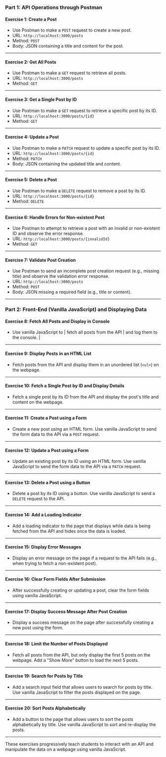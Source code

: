 ### Part 1: API Operations through Postman

#### **Exercise 1: Create a Post**
- Use Postman to make a `POST` request to create a new post.
- URL: `http://localhost:3000/posts`
- Method: `POST`
- Body: JSON containing a title and content for the post.

---

#### **Exercise 2: Get All Posts**
- Use Postman to make a `GET` request to retrieve all posts.
- URL: `http://localhost:3000/posts`
- Method: `GET`

---

#### **Exercise 3: Get a Single Post by ID**
- Use Postman to make a `GET` request to retrieve a specific post by its ID.
- URL: `http://localhost:3000/posts/{id}`
- Method: `GET`

---

#### **Exercise 4: Update a Post**
- Use Postman to make a `PATCH` request to update a specific post by its ID.
- URL: `http://localhost:3000/posts/{id}`
- Method: `PATCH`
- Body: JSON containing the updated title and content.

---

#### **Exercise 5: Delete a Post**
- Use Postman to make a `DELETE` request to remove a post by its ID.
- URL: `http://localhost:3000/posts/{id}`
- Method: `DELETE`

---

#### **Exercise 6: Handle Errors for Non-existent Post**
- Use Postman to attempt to retrieve a post with an invalid or non-existent ID and observe the error response.
- URL: `http://localhost:3000/posts/{invalidId}`
- Method: `GET`

---

#### **Exercise 7: Validate Post Creation**
- Use Postman to send an incomplete post creation request (e.g., missing title) and observe the validation error response.
- URL: `http://localhost:3000/posts`
- Method: `POST`
- Body: JSON missing a required field (e.g., title or content).

---

### Part 2: Front-End (Vanilla JavaScript) and Displaying Data

#### **Exercise 8: Fetch All Posts and Display in Console**
- Use vanilla JavaScript to | fetch all posts from the API  | and log them to the console. |

---

#### **Exercise 9: Display Posts in an HTML List**
- Fetch posts from the API and display them in an unordered list (`<ul>`) on the webpage.

---

#### **Exercise 10: Fetch a Single Post by ID and Display Details**
- Fetch a single post by its ID from the API and display the post's title and content on the webpage.

---

#### **Exercise 11: Create a Post using a Form**
- Create a new post using an HTML form. Use vanilla JavaScript to send the form data to the API via a `POST` request.

---

#### **Exercise 12: Update a Post using a Form**
- Update an existing post by its ID using an HTML form. Use vanilla JavaScript to send the form data to the API via a `PATCH` request.

---

#### **Exercise 13: Delete a Post using a Button**
- Delete a post by its ID using a button. Use vanilla JavaScript to send a `DELETE` request to the API.

---

#### **Exercise 14: Add a Loading Indicator**
- Add a loading indicator to the page that displays while data is being fetched from the API and hides once the data is loaded.

---

#### **Exercise 15: Display Error Messages**
- Display an error message on the page if a request to the API fails (e.g., when trying to fetch a non-existent post).

---

#### **Exercise 16: Clear Form Fields After Submission**
- After successfully creating or updating a post, clear the form fields using vanilla JavaScript.

---

#### **Exercise 17: Display Success Message After Post Creation**
- Display a success message on the page after successfully creating a new post using the form.

---

#### **Exercise 18: Limit the Number of Posts Displayed**
- Fetch all posts from the API, but only display the first 5 posts on the webpage. Add a "Show More" button to load the next 5 posts.

---

#### **Exercise 19: Search for Posts by Title**
- Add a search input field that allows users to search for posts by title. Use vanilla JavaScript to filter the posts displayed on the page.

---

#### **Exercise 20: Sort Posts Alphabetically**
- Add a button to the page that allows users to sort the posts alphabetically by title. Use vanilla JavaScript to sort and re-display the posts.

--- 

These exercises progressively teach students to interact with an API and manipulate the data on a webpage using vanilla JavaScript.
